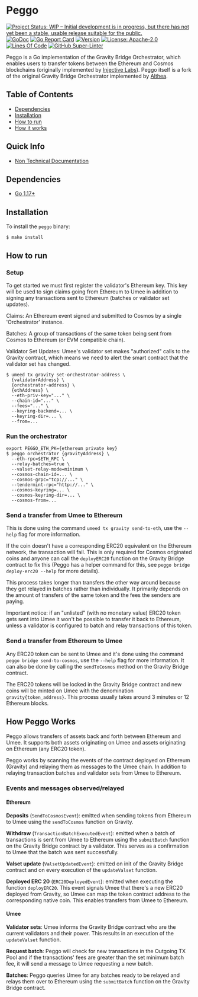 # Peggo

<!-- markdownlint-disable MD041 -->

[![Project Status: WIP – Initial development is in progress, but there has not yet been a stable, usable release suitable for the public.](https://img.shields.io/badge/repo%20status-WIP-yellow.svg?style=flat-square)](https://www.repostatus.org/#wip)
[![GoDoc](https://img.shields.io/badge/godoc-reference-blue?style=flat-square&logo=go)](https://godoc.org/github.com/umee-network/peggo)
[![Go Report Card](https://goreportcard.com/badge/github.com/umee-network/peggo?style=flat-square)](https://goreportcard.com/report/github.com/umee-network/peggo)
[![Version](https://img.shields.io/github/tag/umee-network/peggo.svg?style=flat-square)](https://github.com/umee-network/peggo/releases/latest)
[![License: Apache-2.0](https://img.shields.io/github/license/umee-network/peggo.svg?style=flat-square)](https://github.com/umee-network/peggo/blob/main/LICENSE)
[![Lines Of Code](https://img.shields.io/tokei/lines/github/umee-network/peggo?style=flat-square)](https://github.com/umee-network/peggo)
[![GitHub Super-Linter](https://img.shields.io/github/workflow/status/umee-network/peggo/Lint?style=flat-square&label=Lint)](https://github.com/marketplace/actions/super-linter)

Peggo is a Go implementation of the Gravity Bridge Orchestrator, which enables users to transfer tokens between the Ethereum and Cosmos blockchains (originally
implemented by [Injective Labs](https://github.com/InjectiveLabs/)). Peggo itself
is a fork of the original Gravity Bridge Orchestrator implemented by [Althea](https://github.com/althea-net).


## Table of Contents

- [Dependencies](#dependencies)
- [Installation](#installation)
- [How to run](#how-to-run)
- [How it works](#how-it-works)

## Quick Info
- [Non Technical Documentation](https://docs.google.com/document/d/1hF4MleEK5kQ3a01tVj2fvr24pRpQIXxyij2opq-8PRs/edit?usp=sharing)

## Dependencies

- [Go 1.17+](https://golang.org/dl/)

## Installation

To install the `peggo` binary:

```shell
$ make install
```

## How to run

### Setup

To get started we must first register the validator's Ethereum key. This key will be used to
sign claims going from Ethereum to Umee in addition to signing any transactions sent to
Ethereum (batches or validator set updates).

Claims: An Ethereum event signed and submitted to Cosmos by a single 'Orchestrator' instance.

Batches: A group of transactions of the same token being sent from Cosmos to Ethereum (or EVM compatible chain). 

Validator Set Updates: Umee's validator set makes "authorized" calls to the Gravity contract, which means we need to alert the smart contract that the validator set has changed.

```shell
$ umeed tx gravity set-orchestrator-address \
  {validatorAddress} \
  {orchestrator-address} \
  {ethAddress} \
  --eth-priv-key="..." \
  --chain-id="..." \
  --fees="..." \
  --keyring-backend=... \
  --keyring-dir=... \
  --from=...
```

### Run the orchestrator

```shell
export PEGGO_ETH_PK={ethereum private key}
$ peggo orchestrator {gravityAddress} \
  --eth-rpc=$ETH_RPC \
  --relay-batches=true \
  --valset-relay-mode=minimum \
  --cosmos-chain-id=... \
  --cosmos-grpc="tcp://..." \
  --tendermint-rpc="http://..." \
  --cosmos-keyring=... \
  --cosmos-keyring-dir=... \
  --cosmos-from=...
```

### Send a transfer from Umee to Ethereum

This is done using the command `umeed tx gravity send-to-eth`, use the `--help`
flag for more information.

If the coin doesn't have a corresponding ERC20 equivalent on the Ethereum
network, the transaction will fail. This is only required for Cosmos originated
coins and anyone can call the `deployERC20` function on the Gravity Bridge
contract to fix this (Peggo has a helper command for this, see
`peggo bridge deploy-erc20 --help` for more details).

This process takes longer than transfers the other way around because they get
relayed in batches rather than individually. It primarily depends on the amount
of transfers of the same token and the fees the senders are paying.

Important notice: if an "unlisted" (with no monetary value) ERC20 token gets
sent into Umee it won't be possible to transfer it back to Ethereum, unless a
validator is configured to batch and relay transactions of this token.

### Send a transfer from Ethereum to Umee

Any ERC20 token can be sent to Umee and it's done using the command
`peggo bridge send-to-cosmos`, use the `--help` flag for more information. It
can also be done by calling the `sendToCosmos` method on the Gravity Bridge contract.

The ERC20 tokens will be locked in the Gravity Bridge contract and new coins will be
minted on Umee with the denomination `gravity{token_address}`. This process usually takes
around 3 minutes or 12 Ethereum blocks.

## How Peggo Works

Peggo allows transfers of assets back and forth between Ethereum and Umee.
It supports both assets originating on Umee and assets originating on Ethereum
(any ERC20 token).

Peggo works by scanning the events of the contract deployed on Ethereum (Gravity) and
relaying them as messages to the Umee chain. In addition to relaying transaction batches and
validator sets from Umee to Ethereum.

### Events and messages observed/relayed

#### Ethereum

**Deposits** (`SendToCosmosEvent`): emitted when sending tokens from Ethereum to
Umee using the `sendToCosmos` function on Gravity.

**Withdraw** (`TransactionBatchExecutedEvent`): emitted when a batch of
transactions is sent from Umee to Ethereum using the `submitBatch` function on
the Gravity Bridge contract by a validator. This serves as a confirmation to Umee
that the batch was sent successfully.

**Valset update** (`ValsetUpdatedEvent`): emitted on init of the Gravity Bridge contract
and on every execution of the `updateValset` function.

**Deployed ERC 20** (`ERC20DeployedEvent`): emitted when executing the function
`deployERC20`. This event signals Umee that there's a new ERC20 deployed from
Gravity, so Umee can map the token contract address to the corresponding native
coin. This enables transfers from Umee to Ethereum.

#### Umee

 **Validator sets**: Umee informs the Gravity Bridge contract who are the current
 validators and their power. This results in an execution of the `updateValset`
 function.

 **Request batch**: Peggo will check for new transactions in the Outgoing TX Pool
 and if the transactions' fees are greater than the set minimum batch fee, it
 will send a message to Umee requesting a new batch.

 **Batches**: Peggo queries Umee for any batches ready to be relayed and relays
 them over to Ethereum using the `submitBatch` function on the Gravity Bridge contract.
